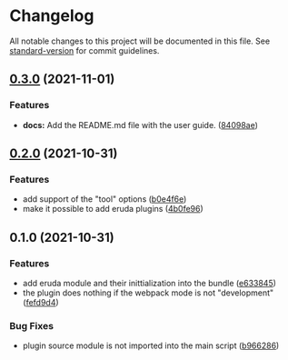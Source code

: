 # Changelog

All notable changes to this project will be documented in this file. See [standard-version](https://github.com/conventional-changelog/standard-version) for commit guidelines.

## [0.3.0](https://github.com/Spomni/eruda-loader/compare/v0.2.0...v0.3.0) (2021-11-01)


### Features

* **docs:** Add the README.md file with the user guide. ([84098ae](https://github.com/Spomni/eruda-loader/commit/84098ae11185e6a05d16f6504d941cd9845039eb))

## [0.2.0](https://github.com/Spomni/eruda-loader/compare/v0.1.0...v0.2.0) (2021-10-31)


### Features

* add support of the "tool" options ([b0e4f6e](https://github.com/Spomni/eruda-loader/commit/b0e4f6e8949bb515dbb6ec01711abd09ec772ac6))
* make it possible to add eruda plugins ([4b0fe96](https://github.com/Spomni/eruda-loader/commit/4b0fe96851a5b894159198532c701ec4eb4bd408))

## 0.1.0 (2021-10-31)


### Features

* add eruda module and their inittialization into the bundle ([e633845](https://github.com/Spomni/eruda-loader/commit/e6338459b8d0176686a44f11d014b186fc519ee5))
* the plugin does nothing if the webpack mode is not "development" ([fefd9d4](https://github.com/Spomni/eruda-loader/commit/fefd9d4728529f86edf74d73f8c32f50df73f635))


### Bug Fixes

* plugin source module is not imported into the main script ([b966286](https://github.com/Spomni/eruda-loader/commit/b966286b3aacfe744389a68f4092a4ec74f6633c))
